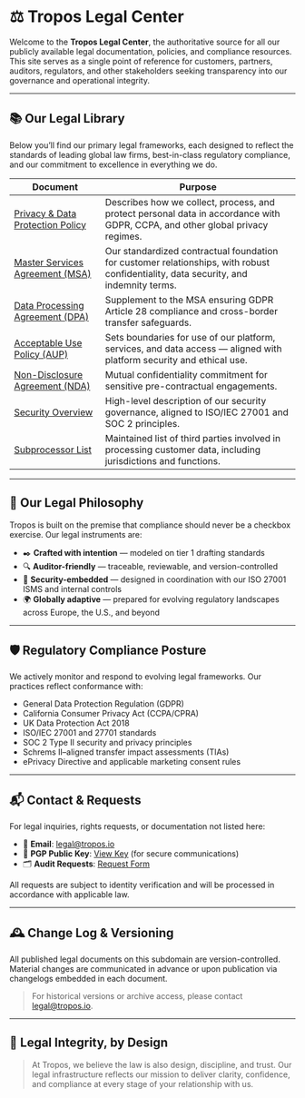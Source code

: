 
# ⚖️ Tropos Legal Center

Welcome to the **Tropos Legal Center**, the authoritative source for all our publicly available legal documentation, policies, and compliance resources. This site serves as a single point of reference for customers, partners, auditors, regulators, and other stakeholders seeking transparency into our governance and operational integrity.


---

## 📚 Our Legal Library

Below you’ll find our primary legal frameworks, each designed to reflect the standards of leading global law firms, best-in-class regulatory compliance, and our commitment to excellence in everything we do.

| Document | Purpose |
|----------|---------|
| [Privacy & Data Protection Policy](./privacy.md) | Describes how we collect, process, and protect personal data in accordance with GDPR, CCPA, and other global privacy regimes. |
| [Master Services Agreement (MSA)](./msa.md) | Our standardized contractual foundation for customer relationships, with robust confidentiality, data security, and indemnity terms. |
| [Data Processing Agreement (DPA)](./dpa.md) | Supplement to the MSA ensuring GDPR Article 28 compliance and cross-border transfer safeguards. |
| [Acceptable Use Policy (AUP)](./aup.md) | Sets boundaries for use of our platform, services, and data access — aligned with platform security and ethical use. |
| [Non-Disclosure Agreement (NDA)](./nda.md) | Mutual confidentiality commitment for sensitive pre-contractual engagements. |
| [Security Overview](./security.md) | High-level description of our security governance, aligned to ISO/IEC 27001 and SOC 2 principles. |
| [Subprocessor List](./subprocessors.md) | Maintained list of third parties involved in processing customer data, including jurisdictions and functions. |

---

## 🧭 Our Legal Philosophy

Tropos is built on the premise that compliance should never be a checkbox exercise. Our legal instruments are:

- ✒️ **Crafted with intention** — modeled on tier 1 drafting standards
- 🔍 **Auditor-friendly** — traceable, reviewable, and version-controlled
- 🔐 **Security-embedded** — designed in coordination with our ISO 27001 ISMS and internal controls
- 🌍 **Globally adaptive** — prepared for evolving regulatory landscapes across Europe, the U.S., and beyond

---

## 🛡️ Regulatory Compliance Posture

We actively monitor and respond to evolving legal frameworks. Our practices reflect conformance with:

- General Data Protection Regulation (GDPR)
- California Consumer Privacy Act (CCPA/CPRA)
- UK Data Protection Act 2018
- ISO/IEC 27001 and 27701 standards
- SOC 2 Type II security and privacy principles
- Schrems II–aligned transfer impact assessments (TIAs)
- ePrivacy Directive and applicable marketing consent rules

---

## 📬 Contact & Requests

For legal inquiries, rights requests, or documentation not listed here:

- 📧 **Email**: [legal@tropos.io](mailto:legal@tropos.io)
- 🔐 **PGP Public Key**: [View Key](./pgp-key.txt) (for secure communications)
- 🗂 **Audit Requests**: [Request Form](./compliance-request.md)

All requests are subject to identity verification and will be processed in accordance with applicable law.

---

## 🕰️ Change Log & Versioning

All published legal documents on this subdomain are version-controlled. Material changes are communicated in advance or upon publication via changelogs embedded in each document.

> For historical versions or archive access, please contact [legal@tropos.io](mailto:legal@tropos.io).

---

## 🧭 Legal Integrity, by Design

> At Tropos, we believe the law is also design, discipline, and trust. Our legal infrastructure reflects our mission to deliver clarity, confidence, and compliance at every stage of your relationship with us.

